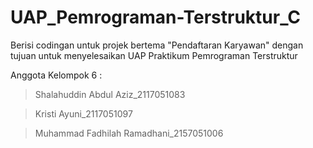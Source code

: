 # UAP_Pemrograman-Terstruktur_C
Berisi codingan untuk projek bertema "Pendaftaran Karyawan" 
dengan tujuan untuk menyelesaikan UAP Praktikum Pemrograman Terstruktur 

Anggota Kelompok 6 :
 >  Shalahuddin Abdul Aziz_2117051083
  
 > Kristi Ayuni_2117051097
 
 > Muhammad Fadhilah Ramadhani_2157051006
